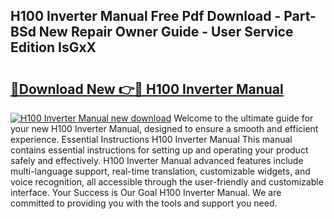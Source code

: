 ## H100 Inverter Manual Free Pdf Download - Part-BSd New Repair Owner Guide - User Service Edition IsGxX

# <h2><a href="http://bc45631.oget.top/?id=H100+Inverter+Manual">🔗Download New 👉🔴 H100 Inverter Manual</a></h2>

[![H100 Inverter Manual new download](https://i.imgur.com/5g1atiW.png)](http://bc45631.oget.top/?id=H100+Inverter+Manual)
Welcome to the ultimate guide for your new H100 Inverter Manual, designed to ensure a smooth and efficient experience. Essential Instructions H100 Inverter Manual This manual contains essential instructions for setting up and operating your product safely and effectively. H100 Inverter Manual advanced features include multi-language support, real-time translation, customizable widgets, and voice recognition, all accessible through the user-friendly and customizable interface. Your Success is Our Goal H100 Inverter Manual. We are committed to providing you with the tools and support you need.
